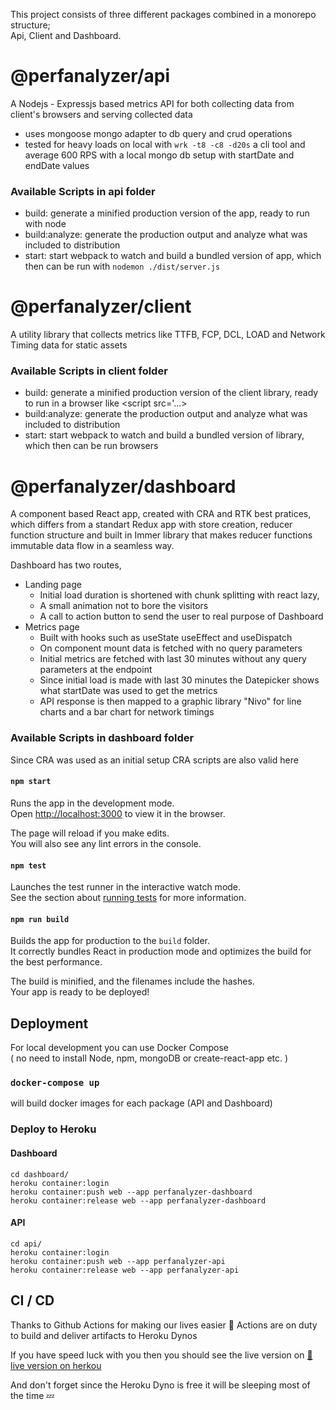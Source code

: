 This project consists of three different packages combined in a monorepo structure; <br/>
Api, Client and Dashboard.

# @perfanalyzer/api

A Nodejs - Expressjs based metrics API for both collecting data from client's browsers and serving collected data
- uses mongoose mongo adapter to db query and crud operations
- tested for heavy loads on local with `wrk -t8 -c8 -d20s` a cli tool and average 600 RPS with a local mongo db setup with startDate and endDate values

### Available Scripts in api folder
- build: generate a minified production version of the app, ready to run with node
- build:analyze: generate the production output and analyze what was included to distribution
- start: start webpack to watch and build a bundled version of app, which then can be run with `nodemon ./dist/server.js`

# @perfanalyzer/client

A utility library that collects metrics like TTFB, FCP, DCL, LOAD and Network Timing data for static assets

### Available Scripts in client folder
- build: generate a minified production version of the client library, ready to run in a browser like <script src='...>
- build:analyze: generate the production output and analyze what was included to distribution
- start: start webpack to watch and build a bundled version of library, which then can be run browsers

# @perfanalyzer/dashboard

A component based React app, created with CRA and RTK best pratices, which differs from a standart Redux app with store creation,
reducer function structure and built in Immer library that makes reducer functions immutable data flow in a seamless way.

Dashboard has two routes,
- Landing page
   - Initial load duration is shortened with chunk splitting with react lazy,
   - A small animation not to bore the visitors
   - A call to action button to send the user to real purpose of Dashboard
- Metrics page
    - Built with hooks such as useState useEffect and useDispatch
    - On component mount data is fetched with no query parameters
    - Initial metrics are fetched with last 30 minutes without any query parameters at the endpoint
    - Since initial load is made with last 30 minutes the Datepicker shows what startDate was used to get the metrics
    - API response is then mapped to a graphic library "Nivo" for line charts and a bar chart for network timings

### Available Scripts in dashboard folder
Since CRA was used as an initial setup CRA scripts are also valid here

#### `npm start`

Runs the app in the development mode.<br />
Open [http://localhost:3000](http://localhost:3000) to view it in the browser.

The page will reload if you make edits.<br />
You will also see any lint errors in the console.

#### `npm test`

Launches the test runner in the interactive watch mode.<br />
See the section about [running tests](https://facebook.github.io/create-react-app/docs/running-tests) for more information.

#### `npm run build`

Builds the app for production to the `build` folder.<br />
It correctly bundles React in production mode and optimizes the build for the best performance.

The build is minified, and the filenames include the hashes.<br />
Your app is ready to be deployed!


## Deployment
For local development you can use Docker Compose <br/>
( no need to install Node, npm, mongoDB or create-react-app etc. )

### `docker-compose up`
will build docker images for each package (API and Dashboard)

### Deploy to Heroku
#### Dashboard

`cd dashboard/` <br/>
`heroku container:login` <br/>
`heroku container:push web --app perfanalyzer-dashboard` <br/>
`heroku container:release web --app perfanalyzer-dashboard` <br/>

#### API

`cd api/` <br/>
`heroku container:login` <br/>
`heroku container:push web --app perfanalyzer-api` <br/>
`heroku container:release web --app perfanalyzer-api`

## CI / CD

Thanks to Github Actions for making our lives easier 👏
Actions are on duty to build and deliver artifacts to Heroku Dynos

If you have speed luck with you then you should see the live version on
[🚀live version on herkou](https://perfanalyzer-dashboard.herokuapp.com/)

And don't forget since the Heroku Dyno is free it will be sleeping most of the time 💤

